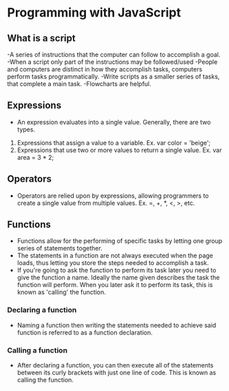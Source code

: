 # Programming with JavaScript
## What is a script
-A series of instructions that the computer can follow to accomplish a goal.
-When a script only part of the instructions may be followed/used
-People and computers are distinct in how they accomplish tasks, computers perform tasks programmatically.
-Write scripts as a smaller series of tasks, that complete a main task.
-Flowcharts are helpful.
## Expressions
- An expression evaluates into a single value. Generally, there are two types.
1. Expressions that assign a value to a variable. Ex. var color = 'beige';
2. Expressions that use two or more values to return a single value.
Ex. var area = 3 * 2;
## Operators 
- Operators are relied upon by expressions, allowing programmers to create a single value from multiple values. Ex. =, +, *, <, >, etc.
## Functions
- Functions allow for the performing of specific tasks by letting one group series of statements together.
- The statements in a function are not always executed when the page loads, thus letting you store the steps needed to accomplish a task.
- If you're going to ask the function to perform its task later you need to give the function a name. Ideally the name given describes the task the function will perform. When you later ask it to perform its task, this is known as 'calling' the function.
### Declaring a function
- Naming a function then writing the statements needed to achieve said function is referred to as a function declaration.
### Calling a function
- After declaring a function, you can then execute all of the statements between its curly brackets with just one line of code. This is known as calling the function.